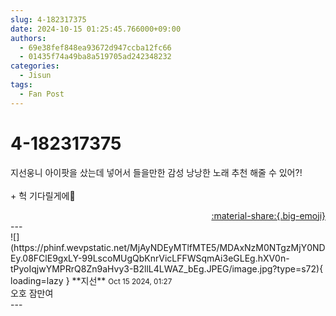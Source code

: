 ```yaml
---
slug: 4-182317375
date: 2024-10-15 01:25:45.766000+09:00
authors:
  - 69e38fef848ea93672d947ccba12fc66
  - 01435f74a49ba8a519705ad242348232
categories:
  - Jisun
tags:
  - Fan Post
---
```


# 4-182317375

<div class="post-container" markdown="1">
<div class="content-container md-sidebar__scrollwrap" markdown="1">

지선웅니 아이팟을 샀는데 넣어서 들을만한 감성 낭낭한 노래 추천 해줄 수 있어?!<br><br>+ 헉 기다릴게에🥹

</div>
</div>

<div style="text-align: right;" markdown="1">
<a href="https://weverse.io/fromis9/fanpost/4-182317375" style="text-align: right;">:material-share:{.big-emoji}</a>
</div>
---

<div class="comments-container md-sidebar__scrollwrap" markdown="1">
<div class="comment" markdown="1">
<div class='id-container' markdown="1">
![](https://phinf.wevpstatic.net/MjAyNDEyMTlfMTE5/MDAxNzM0NTgzMjY0NDEy.08FClE9gxLY-99LscoMUgQbKnrVicLFFWSqmAi3eGLEg.hXV0n-tPyoIqjwYMPRrQ8Zn9aHvy3-B2llL4LWAZ_bEg.JPEG/image.jpg?type=s72){ loading=lazy }
**<span class="artist">지선</span>** <small>Oct 15 2024, 01:27</small><br>
</div>
<div class='comment-body' markdown="1">
오호 잠만여
</div>
</div>
</div>
---
